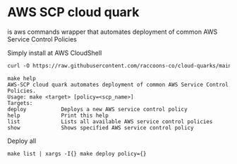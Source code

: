 # AWS SCP cloud quark

is aws commands wrapper that automates deployment of common AWS Service Control Policies

Simply install at AWS CloudShell

````html
curl -O https://raw.githubusercontent.com/raccoons-co/cloud-quarks/main/aws-scp/Makefile
````

```shell
make help
AWS-SCP cloud quark automates deployment of common AWS Service Control Policies.
Usage: make <target> [policy=<scp_name>]
Targets:
deploy           Deploys a new AWS service control policy
help             Print this help
list             Lists all available AWS service control policies
show             Shows specified AWS service control policy
````

Deploy all

````shell
make list | xargs -I{} make deploy policy={}
````